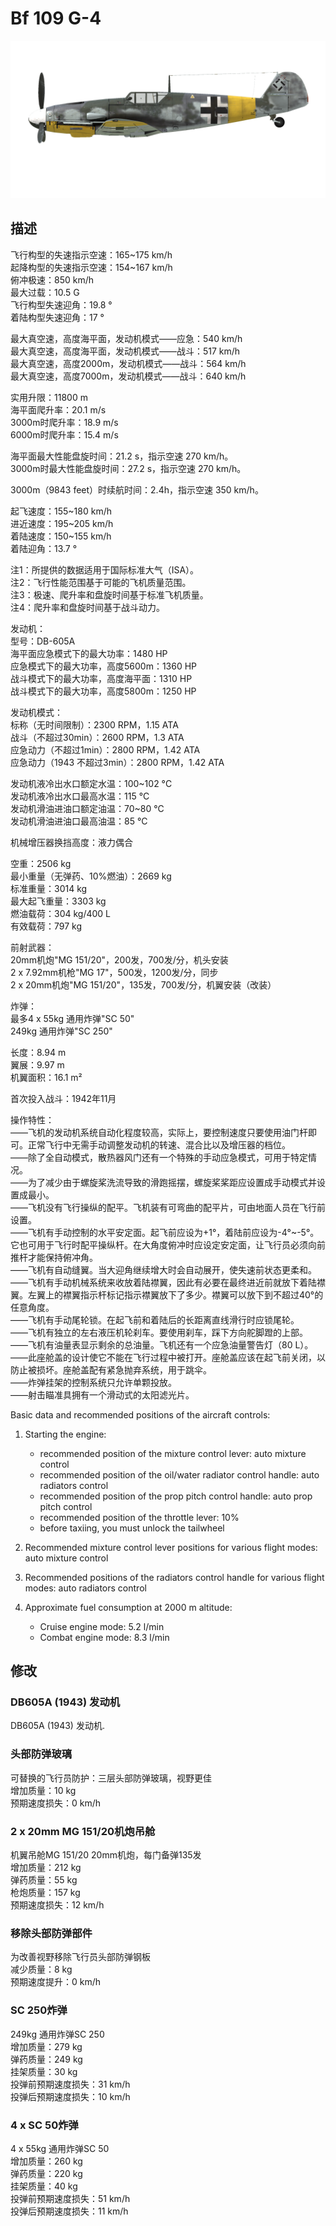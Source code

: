 # Bf 109 G-4  
  
![bf109g4](../images/bf109g4.png)  
  
## 描述  
  
飞行构型的失速指示空速：165~175 km/h  
起降构型的失速指示空速：154~167 km/h  
俯冲极速：850 km/h  
最大过载：10.5 G  
飞行构型失速迎角：19.8 °  
着陆构型失速迎角：17 °  
  
最大真空速，高度海平面，发动机模式——应急：540 km/h  
最大真空速，高度海平面，发动机模式——战斗：517 km/h  
最大真空速，高度2000m，发动机模式——战斗：564 km/h  
最大真空速，高度7000m，发动机模式——战斗：640 km/h  
  
实用升限：11800 m  
海平面爬升率：20.1 m/s  
3000m时爬升率：18.9 m/s  
6000m时爬升率：15.4 m/s  
  
海平面最大性能盘旋时间：21.2 s，指示空速 270 km/h。  
3000m时最大性能盘旋时间：27.2 s，指示空速 270 km/h。  
  
3000m（9843 feet）时续航时间：2.4h，指示空速 350 km/h。  
  
起飞速度：155~180 km/h  
进近速度：195~205 km/h  
着陆速度：150~155 km/h  
着陆迎角：13.7 °  
  
注1：所提供的数据适用于国际标准大气（ISA）。  
注2：飞行性能范围基于可能的飞机质量范围。  
注3：极速、爬升率和盘旋时间基于标准飞机质量。  
注4：爬升率和盘旋时间基于战斗动力。  
  
发动机：  
型号：DB-605A  
海平面应急模式下的最大功率：1480 HP  
应急模式下的最大功率，高度5600m：1360 HP  
战斗模式下的最大功率，高度海平面：1310 HP  
战斗模式下的最大功率，高度5800m：1250 HP  
  
发动机模式：  
标称（无时间限制）：2300 RPM，1.15 ATA  
战斗（不超过30min）：2600 RPM，1.3 ATA  
应急动力（不超过1min）：2800 RPM，1.42 ATA  
应急动力（1943 不超过3min）：2800 RPM，1.42 ATA  
  
发动机液冷出水口额定水温：100~102 °C  
发动机液冷出水口最高水温：115 °C  
发动机滑油进油口额定油温：70~80 °C  
发动机滑油进油口最高油温：85 °C  
  
机械增压器换挡高度：液力偶合   
  
空重：2506 kg  
最小重量（无弹药、10%燃油）：2669 kg  
标准重量：3014 kg  
最大起飞重量：3303 kg  
燃油载荷：304 kg/400 L  
有效载荷：797 kg  
  
前射武器：  
20mm机炮"MG 151/20"，200发，700发/分，机头安装  
2 x 7.92mm机枪"MG 17"，500发，1200发/分，同步  
2 x 20mm机炮"MG 151/20"，135发，700发/分，机翼安装（改装）  
  
炸弹：  
最多4 x 55kg 通用炸弹"SC 50"  
249kg 通用炸弹"SC 250"  
  
长度：8.94 m  
翼展：9.97 m  
机翼面积：16.1 m²  
  
首次投入战斗：1942年11月  
  
操作特性：  
——飞机的发动机系统自动化程度较高，实际上，要控制速度只要使用油门杆即可。正常飞行中无需手动调整发动机的转速、混合比以及增压器的档位。  
——除了全自动模式，散热器风门还有一个特殊的手动应急模式，可用于特定情况。  
——为了减少由于螺旋桨洗流导致的滑跑摇摆，螺旋桨桨距应设置成手动模式并设置成最小。  
——飞机没有飞行操纵的配平。飞机装有可弯曲的配平片，可由地面人员在飞行前设置。  
——飞机有手动控制的水平安定面。起飞前应设为+1°，着陆前应设为-4°~-5°。它也可用于飞行时配平操纵杆。在大角度俯冲时应设定安定面，让飞行员必须向前推杆才能保持俯冲角。  
——飞机有自动缝翼。当大迎角继续增大时会自动展开，使失速前状态更柔和。  
——飞机有手动机械系统来收放着陆襟翼，因此有必要在最终进近前就放下着陆襟翼。左翼上的襟翼指示杆标记指示襟翼放下了多少。襟翼可以放下到不超过40°的任意角度。  
——飞机有手动尾轮锁。在起飞前和着陆后的长距离直线滑行时应锁尾轮。  
——飞机有独立的左右液压机轮刹车。要使用刹车，踩下方向舵脚蹬的上部。  
——飞机有油量表显示剩余的总油量。飞机还有一个应急油量警告灯（80 L）。  
——此座舱盖的设计使它不能在飞行过程中被打开。座舱盖应该在起飞前关闭，以防止被损坏。座舱盖配有紧急抛弃系统，用于跳伞。  
——炸弹挂架的控制系统只允许单颗投放。  
——射击瞄准具拥有一个滑动式的太阳滤光片。  
  
Basic data and recommended positions of the aircraft controls:  
1. Starting the engine:  
	- recommended position of the mixture control lever: auto mixture control  
	- recommended position of the oil/water radiator control handle: auto radiators control  
	- recommended position of the prop pitch control handle: auto prop pitch control  
	- recommended position of the throttle lever: 10%  
	- before taxiing, you must unlock the tailwheel  
  
2. Recommended mixture control lever positions for various flight modes: auto mixture control  
  
3. Recommended positions of the radiators control handle for various flight modes: auto radiators control  
  
4. Approximate fuel consumption at 2000 m altitude:  
	- Cruise engine mode: 5.2 l/min  
	- Combat engine mode: 8.3 l/min  
  
## 修改  
  
  
### DB605A (1943) 发动机  
  
DB605A (1943) 发动机.   
  
  
### 头部防弹玻璃  
  
可替换的飞行员防护：三层头部防弹玻璃，视野更佳  
增加质量：10 kg  
预期速度损失：0 km/h  
  
### 2 x 20mm MG 151/20机炮吊舱  
  
机翼吊舱MG 151/20 20mm机炮，每门备弹135发  
增加质量：212 kg  
弹药质量：55 kg  
枪炮质量：157 kg  
预期速度损失：12 km/h  
  
### 移除头部防弹部件  
  
为改善视野移除飞行员头部防弹钢板  
减少质量：8 kg  
预期速度提升：0 km/h  
  
### SC 250炸弹  
  
249kg 通用炸弹SC 250  
增加质量：279 kg  
弹药质量：249 kg  
挂架质量：30 kg  
投弹前预期速度损失：31 km/h  
投弹后预期速度损失：10 km/h  
  
### 4 x SC 50炸弹  
  
4 x 55kg 通用炸弹SC 50  
增加质量：260 kg  
弹药质量：220 kg  
挂架质量：40 kg  
投弹前预期速度损失：51 km/h  
投弹后预期速度损失：11 km/h  